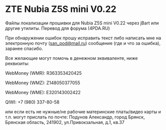 ZTE Nubia Z5S mini V0.22
===================
Файлы локализации прошивки для Nubia Z5S mini V0.22 через jBart или другие утилиты. Перевод для форума (4PDA.RU)

При обнаружении ошибок прошу исправить текст либо написать мне на электронную почту (san_pod@mail.ru) сообщение (где и что за ошибка), заранее спасибо.

Все желающие могут помочь в денежном эквиваленте, ниже реквизиты:

WebMoney (WMR): R363353420425

WebMoney (WMZ): Z148050377055

WebMoney (WME): E320143002422

QIWI: +7 (980) 337-80-58

или если есть не нужные/не рабочие материнские платы/видео карты и т.п. могут прислать по почте:
Подунов Александр, город Брянск, Брянская область, 241902, ул.Привокзальная, д.1, кв.37
